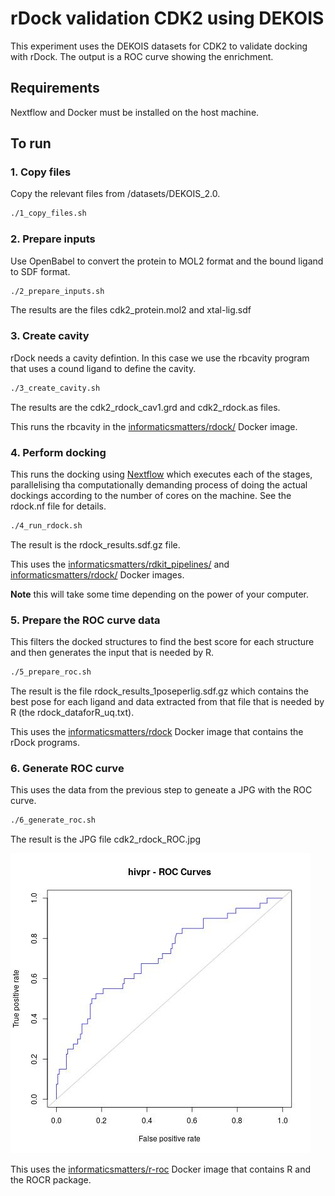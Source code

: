 # rDock validation CDK2 using DEKOIS

This experiment uses the DEKOIS datasets for CDK2 to validate docking with rDock.
The output is a ROC curve showing the enrichment.

## Requirements

Nextflow and Docker must be installed on the host machine.

## To run 

### 1. Copy files

Copy the relevant files from /datasets/DEKOIS_2.0.

```sh
./1_copy_files.sh
```

### 2. Prepare inputs

Use OpenBabel to convert the protein to MOL2 format and the bound ligand to SDF format. 


```sh
./2_prepare_inputs.sh
```

The results are the files cdk2_protein.mol2 and xtal-lig.sdf

### 3. Create cavity

rDock needs a cavity defintion. In this case we use the rbcavity program that uses a cound ligand to define the 
cavity.

```sh
./3_create_cavity.sh
```

The results are the cdk2_rdock_cav1.grd and cdk2_rdock.as files.

This runs the rbcavity in the [informaticsmatters/rdock/](https://hub.docker.com/r/informaticsmatters/rdock/) 
Docker image.

### 4. Perform docking

This runs the docking using [Nextflow](http://nextflow.io) which executes each of the stages, parallelising
tha computationally demanding process of doing the actual dockings according to the number of cores on the machine.
See the rdock.nf file for details.

```sh
./4_run_rdock.sh
```
The result is the rdock_results.sdf.gz file.

This uses the [informaticsmatters/rdkit_pipelines/](https://hub.docker.com/r/informaticsmatters/rdkit_pipelines/) 
and [informaticsmatters/rdock/](https://hub.docker.com/r/informaticsmatters/rdock/) 
Docker images.

**Note** this will take some time depending on the power of your computer.

### 5. Prepare the ROC curve data

This filters the docked structures to find the best score for each structure and then generates the input
that is needed by R. 

```sh
./5_prepare_roc.sh
```

The result is the file rdock_results_1poseperlig.sdf.gz which contains the best pose for each ligand and data extracted
from that file that is needed by R (the rdock_dataforR_uq.txt).

This uses the [informaticsmatters/rdock](https://hub.docker.com/r/informaticsmatters/rdock/builds/) Docker image
that contains the rDock programs.

### 6. Generate ROC curve

This uses the data from the previous step to geneate a JPG with the ROC curve.

```sh
./6_generate_roc.sh
```

The result is the JPG file cdk2_rdock_ROC.jpg

![result.jpg](result.jpg)


This uses the [informaticsmatters/r-roc](https://hub.docker.com/r/informaticsmatters/r-roc/builds/) Docker image 
that contains R and the ROCR package.





